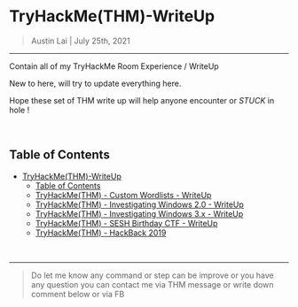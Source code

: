 # TryHackMe(THM)-WriteUp

> Austin Lai | July 25th, 2021

---

<!-- Description -->

Contain all of my TryHackMe Room Experience / WriteUp

New to here, will try to update everything here.

Hope these set of THM write up will help anyone encounter or _STUCK_ in hole !

<!-- /Description -->

<br />

## Table of Contents

<!-- TOC -->

- [TryHackMe(THM)-WriteUp](#tryhackmethm-writeup)
    - [Table of Contents](#table-of-contents)
    - [TryHackMe(THM) - Custom Wordlists - WriteUp](https://github.com/austin-lai/TryHackMe-WriteUp/blob/master/TryHackMe(THM)-Custom%20Wordlists)
    - [TryHackMe(THM) - Investigating Windows 2.0 - WriteUp](https://github.com/austin-lai/TryHackMe-WriteUp/blob/master/TryHackMe(THM)-Investigating%20Windows%202.0)
    - [TryHackMe(THM) - Investigating Windows 3.x - WriteUp](https://github.com/austin-lai/TryHackMe-WriteUp/blob/master/TryHackMe(THM)-Investigating%20Windows%203.x)
    - [TryHackMe(THM) - SESH Birthday CTF - WriteUp](https://github.com/austin-lai/TryHackMe-WriteUp/tree/master/TryHackMe(THM)-SESH%20Birthday%20CTF)
    - [TryHackMe(THM) - HackBack 2019](https://github.com/austin-lai/TryHackMe-WriteUp/tree/master/TryHackMe(THM)-HackBack%202019)

<!-- /TOC -->

<br />

---

> Do let me know any command or step can be improve or you have any question you can contact me via THM message or write down comment below or via FB




